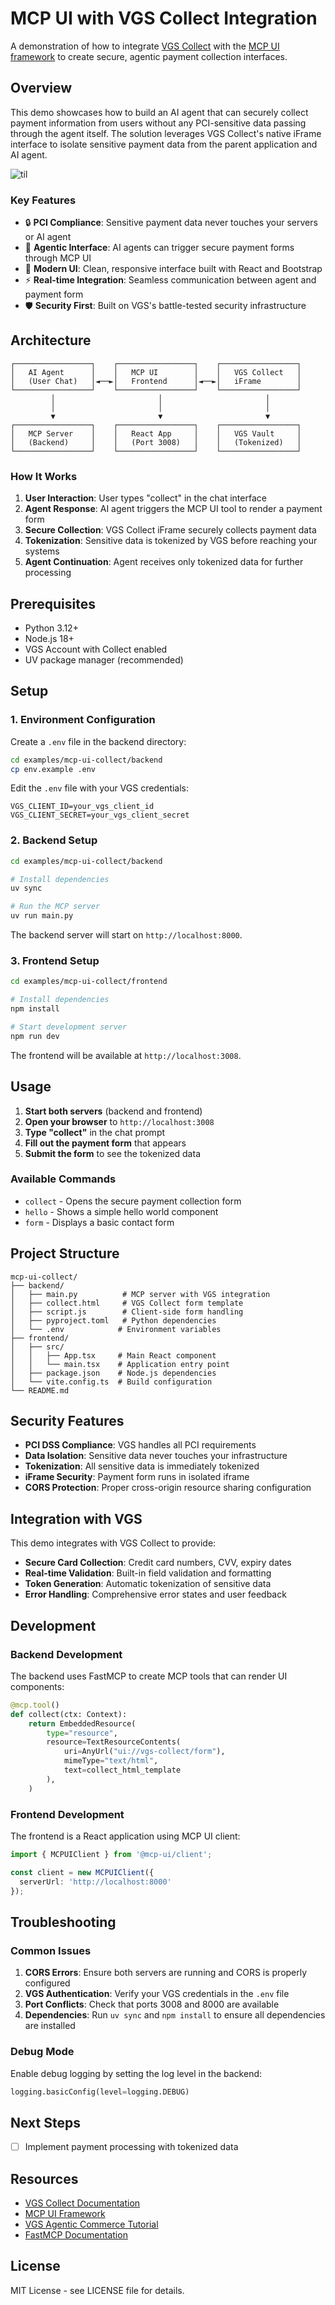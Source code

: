 # MCP UI with VGS Collect Integration

A demonstration of how to integrate [VGS Collect](https://www.verygoodsecurity.com/docs/api/collect) with the [MCP UI framework](https://mcpui.dev/) to create secure, agentic payment collection interfaces.

## Overview

This demo showcases how to build an AI agent that can securely collect payment information from users without any PCI-sensitive data passing through the agent itself. The solution leverages VGS Collect's native iFrame interface to isolate sensitive payment data from the parent application and AI agent.

![til](./collect-prompt.gif)

### Key Features

- 🔒 **PCI Compliance**: Sensitive payment data never touches your servers or AI agent
- 🤖 **Agentic Interface**: AI agents can trigger secure payment forms through MCP UI
- 🎨 **Modern UI**: Clean, responsive interface built with React and Bootstrap
- ⚡ **Real-time Integration**: Seamless communication between agent and payment form
- 🛡️ **Security First**: Built on VGS's battle-tested security infrastructure

## Architecture

```
┌─────────────────┐    ┌─────────────────┐    ┌─────────────────┐
│   AI Agent      │    │   MCP UI        │    │   VGS Collect   │
│   (User Chat)   │◄──►│   Frontend      │◄──►│   iFrame        │
└─────────────────┘    └─────────────────┘    └─────────────────┘
         │                       │                       │
         │                       │                       │
         ▼                       ▼                       ▼
┌─────────────────┐    ┌─────────────────┐    ┌─────────────────┐
│   MCP Server    │    │   React App     │    │   VGS Vault     │
│   (Backend)     │    │   (Port 3008)   │    │   (Tokenized)   │
└─────────────────┘    └─────────────────┘    └─────────────────┘
```

### How It Works

1. **User Interaction**: User types "collect" in the chat interface
2. **Agent Response**: AI agent triggers the MCP UI tool to render a payment form
3. **Secure Collection**: VGS Collect iFrame securely collects payment data
4. **Tokenization**: Sensitive data is tokenized by VGS before reaching your systems
5. **Agent Continuation**: Agent receives only tokenized data for further processing

## Prerequisites

- Python 3.12+
- Node.js 18+
- VGS Account with Collect enabled
- UV package manager (recommended)

## Setup

### 1. Environment Configuration

Create a `.env` file in the backend directory:

```bash
cd examples/mcp-ui-collect/backend
cp env.example .env
```

Edit the `.env` file with your VGS credentials:

```env
VGS_CLIENT_ID=your_vgs_client_id
VGS_CLIENT_SECRET=your_vgs_client_secret
```

### 2. Backend Setup

```bash
cd examples/mcp-ui-collect/backend

# Install dependencies
uv sync

# Run the MCP server
uv run main.py
```

The backend server will start on `http://localhost:8000`.

### 3. Frontend Setup

```bash
cd examples/mcp-ui-collect/frontend

# Install dependencies
npm install

# Start development server
npm run dev
```

The frontend will be available at `http://localhost:3008`.

## Usage

1. **Start both servers** (backend and frontend)
2. **Open your browser** to `http://localhost:3008`
3. **Type "collect"** in the chat prompt
4. **Fill out the payment form** that appears
5. **Submit the form** to see the tokenized data

### Available Commands

- `collect` - Opens the secure payment collection form
- `hello` - Shows a simple hello world component
- `form` - Displays a basic contact form

## Project Structure

```
mcp-ui-collect/
├── backend/
│   ├── main.py          # MCP server with VGS integration
│   ├── collect.html     # VGS Collect form template
│   ├── script.js        # Client-side form handling
│   ├── pyproject.toml   # Python dependencies
│   └── .env            # Environment variables
├── frontend/
│   ├── src/
│   │   ├── App.tsx     # Main React component
│   │   └── main.tsx    # Application entry point
│   ├── package.json    # Node.js dependencies
│   └── vite.config.ts  # Build configuration
└── README.md
```

## Security Features

- **PCI DSS Compliance**: VGS handles all PCI requirements
- **Data Isolation**: Sensitive data never touches your infrastructure
- **Tokenization**: All sensitive data is immediately tokenized
- **iFrame Security**: Payment form runs in isolated iframe
- **CORS Protection**: Proper cross-origin resource sharing configuration

## Integration with VGS

This demo integrates with VGS Collect to provide:

- **Secure Card Collection**: Credit card numbers, CVV, expiry dates
- **Real-time Validation**: Built-in field validation and formatting
- **Token Generation**: Automatic tokenization of sensitive data
- **Error Handling**: Comprehensive error states and user feedback

## Development

### Backend Development

The backend uses FastMCP to create MCP tools that can render UI components:

```python
@mcp.tool()
def collect(ctx: Context):
    return EmbeddedResource(
        type="resource",
        resource=TextResourceContents(
            uri=AnyUrl("ui://vgs-collect/form"),
            mimeType="text/html",
            text=collect_html_template
        ),
    )
```

### Frontend Development

The frontend is a React application using MCP UI client:

```typescript
import { MCPUIClient } from '@mcp-ui/client';

const client = new MCPUIClient({
  serverUrl: 'http://localhost:8000'
});
```

## Troubleshooting

### Common Issues

1. **CORS Errors**: Ensure both servers are running and CORS is properly configured
2. **VGS Authentication**: Verify your VGS credentials in the `.env` file
3. **Port Conflicts**: Check that ports 3008 and 8000 are available
4. **Dependencies**: Run `uv sync` and `npm install` to ensure all dependencies are installed

### Debug Mode

Enable debug logging by setting the log level in the backend:

```python
logging.basicConfig(level=logging.DEBUG)
```

## Next Steps

- [ ] Implement payment processing with tokenized data

## Resources

- [VGS Collect Documentation](https://www.verygoodsecurity.com/docs/api/collect)
- [MCP UI Framework](https://mcpui.dev/)
- [VGS Agentic Commerce Tutorial](https://docs.verygoodsecurity.com/agentic-commerce/)
- [FastMCP Documentation](https://github.com/jlowin/fastmcp)

## License

MIT License - see LICENSE file for details.

